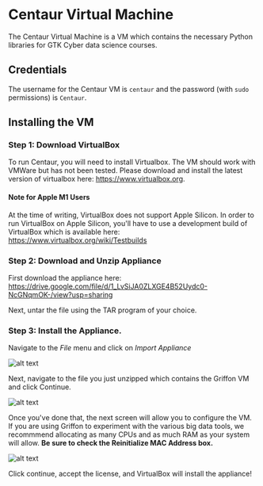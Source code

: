 # Centaur Virtual Machine

The Centaur Virtual Machine is a VM which contains the necessary Python libraries for GTK Cyber data science courses.

## Credentials
The username for the Centaur VM is `centaur` and the password (with `sudo` permissions) is `Centaur`. 

## Installing the VM

### Step 1:  Download VirtualBox
To run Centaur, you will need to install Virtualbox.  The VM should work with VMWare but has not been tested.  Please download and install the latest version of virtualbox here: https://www.virtualbox.org.

#### Note for Apple M1 Users
At the time of writing, VirtualBox does not support Apple Silicon. In order to run VirtualBox on Apple Silicon, you'll have to use a development build of VirtualBox which is available here: https://www.virtualbox.org/wiki/Testbuilds

### Step 2:  Download and Unzip Appliance 
First download the appliance here: https://drive.google.com/file/d/1_LvSiJA0ZLXGE4B52Uydc0-NcGNqmOK-/view?usp=sharing

Next, untar the file using the TAR program of your choice.

### Step 3:  Install the Appliance.
Navigate to the *File* menu and click on *Import Appliance*

![alt text](https://github.com/gtkcyber/griffon-vm/blob/master/images/import-menu.png "Import Appliance Menu")

Next, navigate to the file you just unzipped which contains the Griffon VM and click Continue.

![alt text](https://github.com/gtkcyber/griffon-vm/blob/master/images/step1.png "Import Appliance Dialog Box")

Once you've done that, the next screen will allow you to configure the VM.  If you are using Griffon to experiment with the various big data tools, we recommmend allocating as many CPUs and as much RAM as your system will allow. **Be sure to check the Reinitialize MAC Address box.**

![alt text](https://github.com/gtkcyber/griffon-vm/blob/master/images/step2.png "Configure Griffon Dialog Box")

Click continue, accept the license, and VirtualBox will install the appliance!
